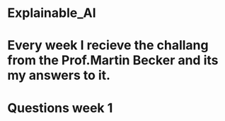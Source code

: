 # Explainable_AI
# Every week I recieve the challang from the Prof.Martin Becker and its my answers to it.

<h1> Questions week 1 </h1>


